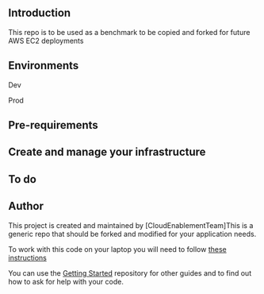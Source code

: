 ## Introduction

This repo is to be used as a benchmark to be copied and forked for future AWS EC2 deployments

## Environments

Dev

Prod

## Pre-requirements

## Create and manage your infrastructure


## To do

## Author

This project is created and maintained by [CloudEnablementTeam]This is a generic repo that should be forked and modified for your application needs.

To work with this code on your laptop you will need to follow [these instructions](https://synergy.itd.uts.edu.au/display/CET/Setup+Terragrunt) 

You can use the [Getting Started](https://github.com/uts-itd/getting-started) repository for other guides and to find out how to ask for help with your code.
